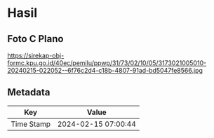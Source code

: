# Hasil

## Foto C Plano

https://sirekap-obj-formc.kpu.go.id/40ec/pemilu/ppwp/31/73/02/10/05/3173021005010-20240215-022052--6f76c2d4-c18b-4807-91ad-bd5047fe8566.jpg


## Metadata

| Key        | Value               |
| ---------- | ------------------- |
| Time Stamp | 2024-02-15 07:00:44 |



